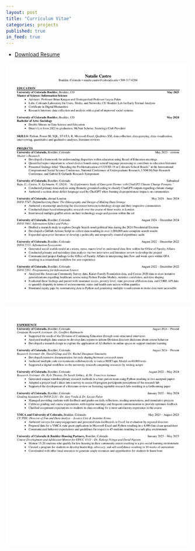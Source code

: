 ```yaml
---
layout: post
title: "Curriculum Vitae"
categories: projects
published: true
in_feed: true
---
```


 <section>
<ul class="actions">
		<li><a href="https://drive.google.com/uc?export-download&id=1MHaec1qoOz3__RiJp_49P5g2rGOoWe4Y" class="buttonprimary icon fa-download">Download Resume</a></li>
	</ul>
 </section>
<section>

 <p style="text-align:center;"><img src="/assets/images/nc_r1.png" width="800" alt="png of resume, view link to for screen reader" title="Natalie Castro's Resume"/></p>
 <p style="text-align:center;"><img src="/assets/images/nc_r2.png" width="800" alt="png of resume, view link to for screen reader" title="Natalie Castro's Resume"/></p>


